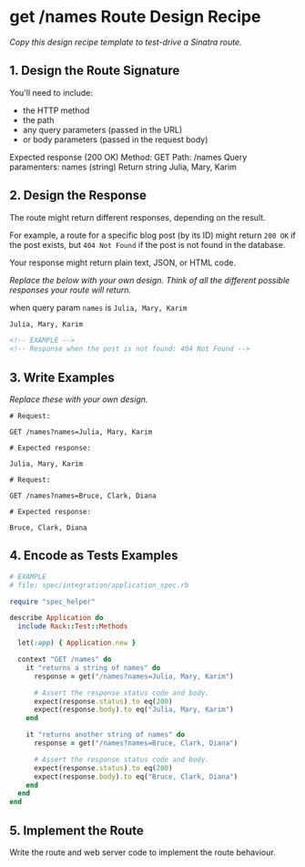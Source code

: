 # get /names Route Design Recipe

_Copy this design recipe template to test-drive a Sinatra route._

## 1. Design the Route Signature

You'll need to include:
  * the HTTP method
  * the path
  * any query parameters (passed in the URL)
  * or body parameters (passed in the request body)

Expected response (200 OK)
Method: GET
Path: /names
Query paramenters:
  names (string)
Return string Julia, Mary, Karim

## 2. Design the Response

The route might return different responses, depending on the result.

For example, a route for a specific blog post (by its ID) might return `200 OK` if the post exists, but `404 Not Found` if the post is not found in the database.

Your response might return plain text, JSON, or HTML code. 

_Replace the below with your own design. Think of all the different possible responses your route will return._

when query param `names` is `Julia, Mary, Karim`
```html
Julia, Mary, Karim
```

```html
<!-- EXAMPLE -->
<!-- Response when the post is not found: 404 Not Found -->


```

## 3. Write Examples

_Replace these with your own design._

```
# Request:

GET /names?names=Julia, Mary, Karim

# Expected response:

Julia, Mary, Karim
```

```
# Request:

GET /names?names=Bruce, Clark, Diana

# Expected response:

Bruce, Clark, Diana
```

## 4. Encode as Tests Examples

```ruby
# EXAMPLE
# file: spec/integration/application_spec.rb

require "spec_helper"

describe Application do
  include Rack::Test::Methods

  let(:app) { Application.new }

  context "GET /names" do
    it "returns a string of names" do
      response = get("/names?names=Julia, Mary, Karim")

      # Assert the response status code and body.
      expect(response.status).to eq(200)
      expect(response.body).to eq("Julia, Mary, Karim")
    end

    it "returns another string of names" do
      response = get("/names?names=Bruce, Clark, Diana")

      # Assert the response status code and body.
      expect(response.status).to eq(200)
      expect(response.body).to eq("Bruce, Clark, Diana")
    end
  end
end
```

## 5. Implement the Route

Write the route and web server code to implement the route behaviour.